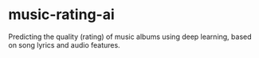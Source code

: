 # music-rating-ai
Predicting the quality (rating) of music albums using deep learning, based on song lyrics and audio features.
